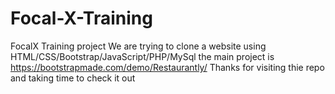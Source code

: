 # Focal-X-Training
FocalX Training project 
We are trying to clone a website using HTML/CSS/Bootstrap/JavaScript/PHP/MySql 
the main project is https://bootstrapmade.com/demo/Restaurantly/
Thanks for visiting thie repo and taking time to check it out
